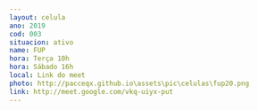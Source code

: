 ```yaml
---
layout: celula
ano: 2019
cod: 003
situacion: ativo
name: FUP
hora: Terça 10h
hora: Sábado 16h
local: Link do meet
photo: http://pacceqx.github.io\assets\pic\celulas\fup20.png
link: http://meet.google.com/vkq-uiyx-put
---
```



